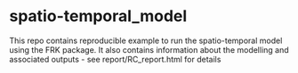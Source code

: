 # spatio-temporal_model
This repo contains reproducible example to run the spatio-temporal model using the FRK package. It also contains information about the modelling and associated outputs - see report/RC_report.html for details
